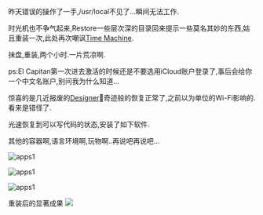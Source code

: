 昨天错误的操作了一手,/usr/local不见了...瞬间无法工作. 

时光机也不争气起来,Restore一些层次深的目录回来提示一些莫名其妙的东西,姑且重装一次,此处再次嘲讽[Time Machine](http://baike.baidu.com/subview/1677862/8337331.htm#viewPageContent). 

抹盘,重装,两个小时.一片荒凉啊.

ps:El Capitan第一次进去激活的时候还是不要选用iCloud账户登录了,事后会给你一个中文名账户,别问我为什么知道...

惊喜的是几近报废的[Designer](http://item.jd.com/1552422.html)奇迹般的恢复正常了,之前以为单位的Wi-Fi影响的.看来是错怪了.

光速恢复到可以写代码的状态,安装了如下软件.  

其他的容器啊,语言环境啊,玩物啊..再说吧再说吧...

![apps1](http://7xqjx7.com1.z0.glb.clouddn.com/image/Screen%20Shot%202016-02-05%20at%2014.53.38.png)

![apps1](http://7xqjx7.com1.z0.glb.clouddn.com/image/Screen%20Shot%202016-02-05%20at%2014.30.02.png?imageView2/2/h/600)

![apps1](http://7xqjx7.com1.z0.glb.clouddn.com/image/Screen%20Shot%202016-02-05%20at%2014.30.07.png?imageView2/2/h/600)

重装后的显著成果
![](http://7xqjx7.com1.z0.glb.clouddn.com/image/Screen%20Shot%202016-02-05%20at%2015.02.16.png?imageView2/2/h/600)
